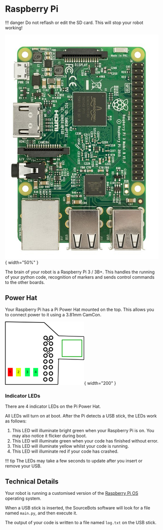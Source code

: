 # Raspberry Pi

!!! danger
    Do not reflash or edit the SD card. This will stop your robot working!

![Raspberry Pi 3B+](../assets/img/kit/pi.jpg){ width="50%" }

The brain of your robot is a Raspberry Pi 3 / 3B+. This handles the running of your python code, recognition of markers and sends control commands to the other boards.

## Power Hat

Your Raspberry Pi has a Pi Power Hat mounted on the top. This allows you to connect power to it using a 3.81mm CamCon.

![Pi Power Hat](../assets/img/kit/power_hat.svg){ width="200" }

### Indicator LEDs

There are 4 indicator LEDs on the Pi Power Hat.

All LEDs will turn on at boot. After the Pi detects a USB stick, the LEDs work as follows:

1. This LED will illuminate bright green when your Raspberry Pi is on. You may also notice it flicker during boot.
2. This LED will illuminate green when your code has finished without error.
3. This LED will illuminate yellow whilst your code is running.
4. This LED will illuminate red if your code has crashed.

!!! tip
    The LEDs may take a few seconds to update after you insert or remove your USB.

## Technical Details

Your robot is running a customised version of the [Raspberry Pi OS](https://www.raspberrypi.com/software/) operating system.

When a USB stick is inserted, the SourceBots software will look for a file named `main.py`, and then execute it.

The output of your code is written to a file named `log.txt` on the USB stick.
